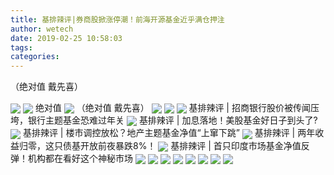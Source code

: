 ```yaml
---
title: 基排辣评|券商股掀涨停潮！前海开源基金近乎满仓押注
author: wetech
date: 2019-02-25 10:58:03
tags: 
categories: 
---
```

（绝对值 戴先喜）
<!-- more -->
<img align="center" border="0" src="http://invest-images-external.cbndata.org/5LiA6LSiQUJT/images/76abc6f69a1aed2f93ffc33d8c93db3512ad69a6.jpeg" />
<img align="center" border="0" src="http://invest-images-external.cbndata.org/5LiA6LSiQUJT/images/bf6275e615f27c22788013bbc45b7c6c49673ca8.png" />
绝对值
<img align="center" border="0" src="http://invest-images-external.cbndata.org/5LiA6LSiQUJT/images/0de3b01a1665b574181f6b1b059ff33accdfe3fc.png" />
（绝对值 戴先喜）
<img align="center" border="0" src="http://invest-images-external.cbndata.org/5LiA6LSiQUJT/images/be1c685c79d6252328c57f386816e767a422b9cc.png" />
 
<img align="center" border="0" src="http://invest-images-external.cbndata.org/5LiA6LSiQUJT/images/392c24f810414b036575ddce7d1abe74fd0154b3.png" />
 
<img align="center" border="0" src="http://invest-images-external.cbndata.org/5LiA6LSiQUJT/images/b5653312698cb808abb9ff8f01d827aab3ded4f9.jpeg" />
基排辣评 | 招商银行股价被传闻压垮，银行主题基金恐难过年关
<img align="center" border="0" src="http://invest-images-external.cbndata.org/5LiA6LSiQUJT/images/b9bc8cf6e4cad6a2502d9b9f7cae12f985939413.png" />
基排辣评 | 加息落地！美股基金好日子到头了?
<img align="center" border="0" src="http://invest-images-external.cbndata.org/5LiA6LSiQUJT/images/56c9c05888c924d5c3058c2a96c13560b7526f01.png" />
基排辣评 | 楼市调控放松？地产主题基金净值“上窜下跳”
<img align="center" border="0" src="http://invest-images-external.cbndata.org/5LiA6LSiQUJT/images/ab253c7c6332c903fcad2a4c8a41b3daba6287a0.jpeg" />
基排辣评 | 两年收益归零，这只债基开放前夜暴跌8%！
<img align="center" border="0" src="http://invest-images-external.cbndata.org/5LiA6LSiQUJT/images/cc3f18a5289cd76c8a0d2e2cbd2bfb5748437f08.png" />
基排辣评 | 首只印度市场基金净值反弹！机构都在看好这个神秘市场
<img align="center" border="0" src="http://invest-images-external.cbndata.org/5LiA6LSiQUJT/images/501bec121a686ba00ba7b57807bce66fd0b8a848.png" />
<img align="center" border="0" src="http://invest-images-external.cbndata.org/5LiA6LSiQUJT/images/b5f07f3016ade501695bfeda08360a3b13d733c3.jpeg" />
<img align="center" border="0" src="http://invest-images-external.cbndata.org/5LiA6LSiQUJT/images/6e24dac86f2fa02348f5ccf755a21e2cef69935f.png" />
<img align="center" border="0" src="http://invest-images-external.cbndata.org/5LiA6LSiQUJT/images/e4aad43343dce93adc64396de68efef7a4561140.png" />
<img align="center" border="0" src="http://invest-images-external.cbndata.org/5LiA6LSiQUJT/images/5c791c95e96db98cbfd4c96aa58380f1c72999a5.jpeg" />
<img align="center" border="0" src="http://invest-images-external.cbndata.org/5LiA6LSiQUJT/images/78d2c0417dd0b907b647d059a25d35bd7bcd239d.png" />
<img align="center" border="0" src="http://invest-images-external.cbndata.org/5LiA6LSiQUJT/images/6b1bbd844b048544afba0a319d60ee9983320978.png" />
<img align="center" border="0" src="http://invest-images-external.cbndata.org/5LiA6LSiQUJT/images/66afad34e5f2965c1b455b141fd683b4014ef1ef.jpeg" />
